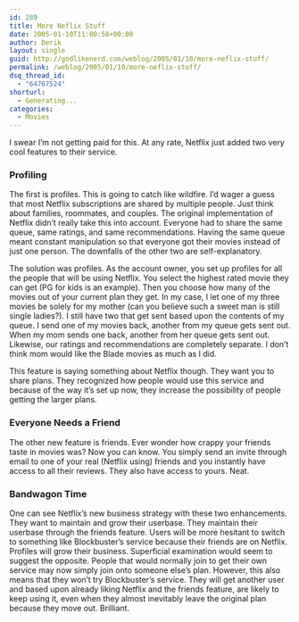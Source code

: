 ```yaml
---
id: 289
title: More Neflix Stuff
date: 2005-01-10T11:00:58+00:00
author: Derik
layout: single
guid: http://godlikenerd.com/weblog/2005/01/10/more-neflix-stuff/
permalink: /weblog/2005/01/10/more-neflix-stuff/
dsq_thread_id:
  - "64767524"
shorturl:
  - Generating...
categories:
  - Movies
---
```

I swear I&#8217;m not getting paid for this. At any rate, Netflix just added two very cool features to their service.

### Profiling

The first is profiles. This is going to catch like wildfire. I&#8217;d wager a guess that most Netflix subscriptions are shared by multiple people. Just think about families, roommates, and couples. The original implementation of Netflix didn&#8217;t really take this into account. Everyone had to share the same queue, same ratings, and same recommendations. Having the same queue meant constant manipulation so that everyone got their movies instead of just one person. The downfalls of the other two are self-explanatory.

The solution was profiles. As the account owner, you set up profiles for all the people that will be using Netflix. You select the highest rated movie they can get (PG for kids is an example). Then you choose how many of the movies out of your current plan they get. In my case, I let one of my three movies be solely for my mother (can you believe such a sweet man is still single ladies?). I still have two that get sent based upon the contents of my queue. I send one of my movies back, another from my queue gets sent out. When my mom sends one back, another from her queue gets sent out. Likewise, our ratings and recommendations are completely separate. I don&#8217;t think mom would like the Blade movies as much as I did.

This feature is saying something about Netflix though. They want you to share plans. They recognized how people would use this service and because of the way it&#8217;s set up now, they increase the possibility of people getting the larger plans.

### Everyone Needs a Friend

The other new feature is friends. Ever wonder how crappy your friends taste in movies was? Now you can know. You simply send an invite through email to one of your real (Netflix using) friends and you instantly have access to all their reviews. They also have access to yours. Neat.

### Bandwagon Time

One can see Netflix&#8217;s new business strategy with these two enhancements. They want to maintain and grow their userbase. They maintain their userbase through the friends feature. Users will be more hesitant to switch to something like Blockbuster&#8217;s service because their friends are on Netflix. Profiles will grow their business. Superficial examination would seem to suggest the opposite. People that would normally join to get their own service may now simply join onto someone else&#8217;s plan. However, this also means that they won&#8217;t try Blockbuster&#8217;s service. They will get another user and based upon already liking Netflix and the friends feature, are likely to keep using it, even when they almost inevitably leave the original plan because they move out. Brilliant.